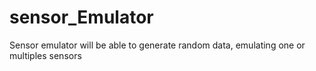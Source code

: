 # sensor_Emulator
Sensor emulator will be able to generate random data, emulating one or multiples sensors
